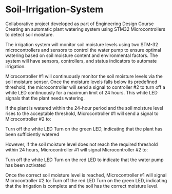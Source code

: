 # Soil-Irrigation-System
Collaborative project developed as part of Engineering Design Course
Creating an automatic plant watering system using STM32 Microcontrollers to detect soil moisture. 

The irrigation system will monitor soil moisture levels using two STM-32 microcontrollers and sensors to control the water pump to ensure optimal watering based on soil moisture content and environmental factors. The system will have sensors, controllers, and status indicators to automate irrigation. 

Microcontroller #1 will continuously monitor the soil moisture levels via the soil moisture sensor. Once the moisture levels falls below its predefined threshold, the microcontroller will send a signal to controller #2 to turn off a white LED continuously for a maximum limit of 24 hours. This white LED signals that the plant needs watering.

If the plant is watered within the 24-hour period and the soil moisture level rises to the acceptable threshold, Microcontroller #1 will send a signal to Microcontroller #2 to:

Turn off the white LED
Turn on the green LED, indicating that the plant has been sufficiently watered

However, if the soil moisture level does not reach the required threshold within 24 hours, Microcontroller #1 will signal Microcontroller #2 to:

Turn off the white LED
Turn on the red LED to indicate that the water pump has been activated

Once the correct soil moisture level is reached, Microcontroller #1 will signal Microcontroller #2 to:
Turn off the red LED
Turn on the green LED, indicating that the irrigation is complete and the soil has the correct moisture level.
